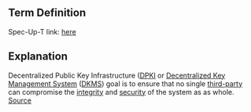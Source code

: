 ## Term Definition

Spec-Up-T link: <a href='https://weboftrust.github.io/WOT-terms/docs/glossary/decentralized-key-management-infrastructure'>here</a>

## Explanation
Decentralized Public Key Infrastructure ([DPKI](https://ldapwiki.com/wiki/DPKI) or [Decentralized Key Management System](https://ldapwiki.com/wiki/Decentralized%20Key%20Management%20System) ([DKMS](https://ldapwiki.com/wiki/DKMS)) goal is to ensure that no single [third-party](https://ldapwiki.com/wiki/Third-party) can compromise the [integrity](https://ldapwiki.com/wiki/Integrity) and [security](https://ldapwiki.com/wiki/Security) of the system as as whole.  
[Source](https://ldapwiki.com/wiki/Decentralized%20Public%20Key%20Infrastructure)